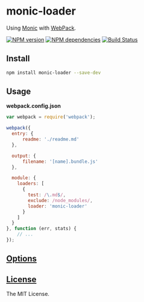 monic-loader
============

Using [Monic](https://github.com/MonicBuilder/Monic) with [WebPack](http://webpack.github.io).

[![NPM version](http://img.shields.io/npm/v/monic-loader.svg?style=flat)](http://badge.fury.io/js/monic-loader)
[![NPM dependencies](http://img.shields.io/david/MonicBuilder/monic-loader.svg?style=flat)](https://david-dm.org/MonicBuilder/monic-loader)
[![Build Status](http://img.shields.io/travis/MonicBuilder/monic-loader.svg?style=flat&branch=master)](https://travis-ci.org/MonicBuilder/monic-loader)

## Install

```bash
npm install monic-loader --save-dev
```

## Usage

**webpack.config.json**

```js
var webpack = require('webpack');

webpack({
  entry: {
      readme: './readme.md'
  },

  output: {
      filename: '[name].bundle.js'
  },

  module: {
    loaders: [
      {
        test: /\.md$/,
        exclude: /node_modules/,
        loader: 'monic-loader'
      }
    ]
  }
}, function (err, stats) {
    // ...
});
```

## [Options](https://github.com/MonicBuilder/Monic#using-in-nodejs)
## [License](https://github.com/MonicBuilder/gulp-monic/blob/master/LICENSE)

The MIT License.
